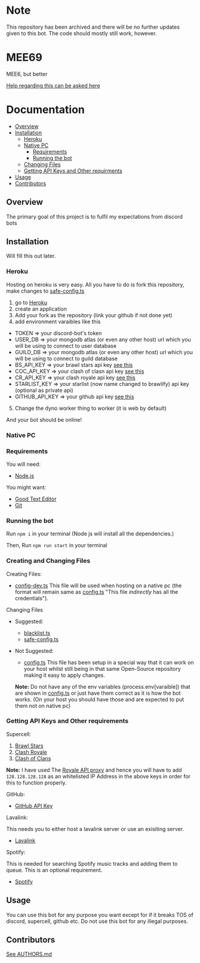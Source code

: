 # Note

This repository has been archived and there will be no further updates given to this bot. The code should mostly still work, however.

# MEE69

MEE6, but better

[Help regarding this can be asked here](https://dsc.gg/dhruvin)


# Documentation

-   [Overview](#overview)
-   [Installation](#installation)
    -   [Heroku](#heroku)
    -   [Native PC](#native-pc)
        -   [Requirements](#requirements)
        -   [Running the bot](#running-the-bot)
    -   [Changing Files](#creating-and-changing-files)
    -   [Getting API Keys and Other requirments](#getting-api-keys-and-other-requirements)
-   [Usage](#usage)
-   [Contributors](#contributors)

## Overview

The primary goal of this project is to fulfil my expectations from discord bots

## Installation

Will fill this out later.

### Heroku

Hosting on heroku is very easy. All you have to do is fork this repository, make changes to [safe-config.ts](Bot/Data/safe-config.ts 'Change these values to fit your needs.')

1. go to [Heroku](https://heroku.com 'Go to Heroku')
2. create an application
3. Add your fork as the repository (link your github if not done yet)
4. add environment varaibles like this

-   TOKEN => your discord-bot's token
-   USER_DB => your mongodb atlas (or even any other host) url which you will be using to connect to user database
-   GUILD_DB => your mongodb atlas (or even any other host) url which you will be using to connect to guild database
-   BS_API_KEY => your brawl stars api key [see this](#getting-api-keys)
-   COC_API_KEY => your clash of clasn api key [see this](#getting-api-keys)
-   CR_API_KEY => your clash royale api key [see this](#getting-api-keys)
-   STARLIST_KEY => your starlist (now name changed to brawlify) api key (optional as private api)
-   GITHUB_API_KEY => your github api key [see this](#getting-api-keys)

5. Change the dyno worker thing to worker (it is web by default)

And your bot should be online!

### Native PC

### Requirements

You will need:

-   [Node.js](https://nodejs.org 'Node JS')

You might want:

-   [Good Text Editor](https://code.visualstudio.com 'Suggested: Visual Studio Code')
-   [Git](https://git.com)

### Running the bot

Run `npm i` in your terminal (Node js will install all the dependencies.)

Then,
Run `npm run start` in your terminal

### Creating and Changing Files

Creating Files:

-   [config-dev.ts](Bot/Data/config-dev.ts 'The file with all the credentials.') This file will be used when hosting on a native pc (the format will remain same as [config.ts](Bot/Data/config.ts) "This file _indirectly_ has all the credentials").

Changing Files

-   Suggested:

    -   [blacklist.ts](Bot/Data/blacklist.ts 'The file with blacklisted users.')
    -   [safe-config.ts](Bot/Data/safe-config.ts 'This file has non-confidential data')

-   Not Suggested:

    -   [config.ts](Bot/Data/config.ts 'configuration file') This file has been setup in a special way that it can work on your host whilst still being in that same Open-Source repository making it easy to apply changes.

    **Note:** Do not have any of the env variables (process.env[varaible]) that are shown in [config.ts](Bot/Data/config.ts) or just have them correct as it is how the bot works. (On your host you should have those and are expected to put them not on native pc)

### Getting API Keys and Other requirements

Supercell:

1. [Brawl Stars](https://developer.brawlstars.com/ 'Official Brawl Stars API')
2. [Clash Royale](https://developer.clashroyale.com/ 'Official Royale API')
3. [Clash of Clans](https://developer.clashofclans.com/ 'Official Clash of Clans API')

**Note:** I have used The [Royale API proxy](https://docs.royaleapi.com/#/proxy) and hence you will have to add `128.128.128.128` as an whitelisted IP Address in the above keys in order for this to function properly.

GitHub:

-   [GitHub API Key](https://developer.github.com)

Lavalink:

This needs you to either host a lavalink server or use an exisiting server.

-   [Lavalink](https://google.com/search?q=Lavalink)

Spotify:

This is needed for searching Spotify music tracks and adding them to queue.
This is an optional requirement.

-   [Spotify](https://developer.spotify.com/dashboard)

## Usage

You can use this bot for any purpose you want except for if it breaks TOS of discord, supercell, github etc.
Do not use this bot for any illegal purposes.

## Contributors

[See AUTHORS.md](AUTHORS.md)
